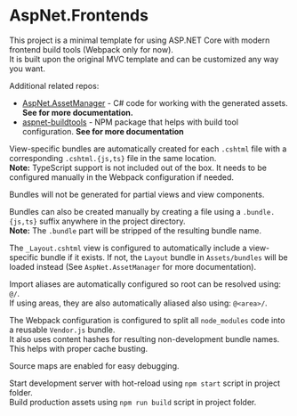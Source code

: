 # AspNet.Frontends

This project is a minimal template for using ASP.NET Core with modern frontend build tools (Webpack only for now).  
It is built upon the original MVC template and can be customized any way you want.

Additional related repos:
* [AspNet.AssetManager](https://github.com/Baune8D/AspNet.AssetManager) - C# code for working with the generated assets. **See for more documentation.**
* [aspnet-buildtools](https://github.com/Baune8D/aspnet-buildtools) - NPM package that helps with build tool configuration. **See for more documentation**

View-specific bundles are automatically created for each `.cshtml` file with a corresponding `.cshtml.{js,ts}` file in the same location.  
**Note:** TypeScript support is not included out of the box. It needs to be configured manually in the Webpack configuration if needed.

Bundles will not be generated for partial views and view components.

Bundles can also be created manually by creating a file using a `.bundle.{js,ts}` suffix anywhere in the project directory.  
**Note:** The `.bundle` part will be stripped of the resulting bundle name.

The `_Layout.cshtml` view is configured to automatically include a view-specific bundle if it exists. If not, the `Layout` bundle in `Assets/bundles` will be loaded instead (See `AspNet.AssetManager` for more documentation).

Import aliases are automatically configured so root can be resolved using: `@/`.  
If using areas, they are also automatically aliased also using: `@<area>/`.

The Webpack configuration is configured to split all `node_modules` code into a reusable `Vendor.js` bundle.  
It also uses content hashes for resulting non-development bundle names. This helps with proper cache busting.

Source maps are enabled for easy debugging.

Start development server with hot-reload using `npm start` script in project folder.  
Build production assets using `npm run build` script in project folder.
